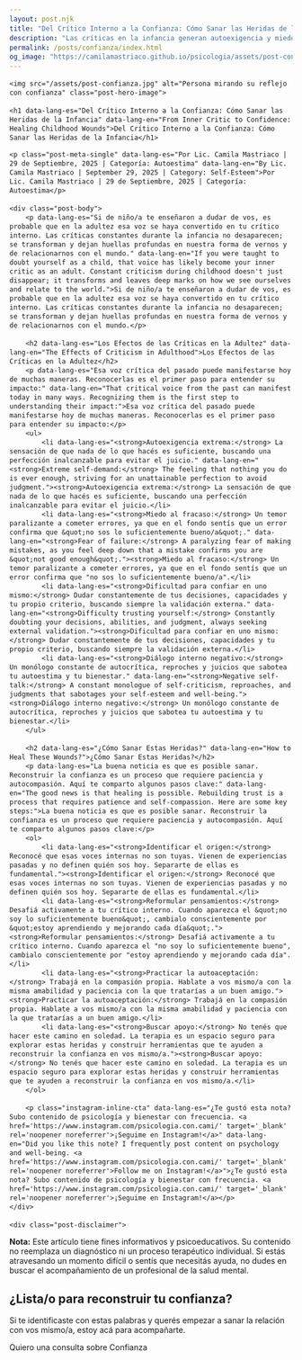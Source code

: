 ```yaml
---
layout: post.njk
title: "Del Crítico Interno a la Confianza: Cómo Sanar las Heridas de la Infancia | Blog Camila Mastriaco"
description: "Las críticas en la infancia generan autoexigencia y miedo al fracaso en la adultez. Aprendé a sanar esas heridas y a reconstruir la confianza en vos mismo/a."
permalink: /posts/confianza/index.html
og_image: "https://camilamastriaco.github.io/psicologia/assets/post-confianza.jpg"
---
```



    
    <img src="/assets/post-confianza.jpg" alt="Persona mirando su reflejo con confianza" class="post-hero-image">
    
    <h1 data-lang-es="Del Crítico Interno a la Confianza: Cómo Sanar las Heridas de la Infancia" data-lang-en="From Inner Critic to Confidence: Healing Childhood Wounds">Del Crítico Interno a la Confianza: Cómo Sanar las Heridas de la Infancia</h1>
<div id="share-buttons-container"></div>

    <p class="post-meta-single" data-lang-es="Por Lic. Camila Mastriaco | 29 de Septiembre, 2025 | Categoría: Autoestima" data-lang-en="By Lic. Camila Mastriaco | September 29, 2025 | Category: Self-Esteem">Por Lic. Camila Mastriaco | 29 de Septiembre, 2025 | Categoría: Autoestima</p>
    
    <div class="post-body">
        <p data-lang-es="Si de niño/a te enseñaron a dudar de vos, es probable que en la adultez esa voz se haya convertido en tu crítico interno. Las críticas constantes durante la infancia no desaparecen; se transforman y dejan huellas profundas en nuestra forma de vernos y de relacionarnos con el mundo." data-lang-en="If you were taught to doubt yourself as a child, that voice has likely become your inner critic as an adult. Constant criticism during childhood doesn't just disappear; it transforms and leaves deep marks on how we see ourselves and relate to the world.">Si de niño/a te enseñaron a dudar de vos, es probable que en la adultez esa voz se haya convertido en tu crítico interno. Las críticas constantes durante la infancia no desaparecen; se transforman y dejan huellas profundas en nuestra forma de vernos y de relacionarnos con el mundo.</p>

        <h2 data-lang-es="Los Efectos de las Críticas en la Adultez" data-lang-en="The Effects of Criticism in Adulthood">Los Efectos de las Críticas en la Adultez</h2>
        <p data-lang-es="Esa voz crítica del pasado puede manifestarse hoy de muchas maneras. Reconocerlas es el primer paso para entender su impacto:" data-lang-en="That critical voice from the past can manifest today in many ways. Recognizing them is the first step to understanding their impact:">Esa voz crítica del pasado puede manifestarse hoy de muchas maneras. Reconocerlas es el primer paso para entender su impacto:</p>
        <ul>
            <li data-lang-es="<strong>Autoexigencia extrema:</strong> La sensación de que nada de lo que hacés es suficiente, buscando una perfección inalcanzable para evitar el juicio." data-lang-en="<strong>Extreme self-demand:</strong> The feeling that nothing you do is ever enough, striving for an unattainable perfection to avoid judgment."><strong>Autoexigencia extrema:</strong> La sensación de que nada de lo que hacés es suficiente, buscando una perfección inalcanzable para evitar el juicio.</li>
            <li data-lang-es="<strong>Miedo al fracaso:</strong> Un temor paralizante a cometer errores, ya que en el fondo sentís que un error confirma que &quot;no sos lo suficientemente bueno/a&quot;." data-lang-en="<strong>Fear of failure:</strong> A paralyzing fear of making mistakes, as you feel deep down that a mistake confirms you are &quot;not good enough&quot;."><strong>Miedo al fracaso:</strong> Un temor paralizante a cometer errores, ya que en el fondo sentís que un error confirma que "no sos lo suficientemente bueno/a".</li>
            <li data-lang-es="<strong>Dificultad para confiar en uno mismo:</strong> Dudar constantemente de tus decisiones, capacidades y tu propio criterio, buscando siempre la validación externa." data-lang-en="<strong>Difficulty trusting yourself:</strong> Constantly doubting your decisions, abilities, and judgment, always seeking external validation."><strong>Dificultad para confiar en uno mismo:</strong> Dudar constantemente de tus decisiones, capacidades y tu propio criterio, buscando siempre la validación externa.</li>
            <li data-lang-es="<strong>Diálogo interno negativo:</strong> Un monólogo constante de autocrítica, reproches y juicios que sabotea tu autoestima y tu bienestar." data-lang-en="<strong>Negative self-talk:</strong> A constant monologue of self-criticism, reproaches, and judgments that sabotages your self-esteem and well-being."><strong>Diálogo interno negativo:</strong> Un monólogo constante de autocrítica, reproches y juicios que sabotea tu autoestima y tu bienestar.</li>
        </ul>

        <h2 data-lang-es="¿Cómo Sanar Estas Heridas?" data-lang-en="How to Heal These Wounds?">¿Cómo Sanar Estas Heridas?</h2>
        <p data-lang-es="La buena noticia es que es posible sanar. Reconstruir la confianza es un proceso que requiere paciencia y autocompasión. Aquí te comparto algunos pasos clave:" data-lang-en="The good news is that healing is possible. Rebuilding trust is a process that requires patience and self-compassion. Here are some key steps:">La buena noticia es que es posible sanar. Reconstruir la confianza es un proceso que requiere paciencia y autocompasión. Aquí te comparto algunos pasos clave:</p>
        <ol>
            <li data-lang-es="<strong>Identificar el origen:</strong> Reconocé que esas voces internas no son tuyas. Vienen de experiencias pasadas y no definen quién sos hoy. Separarte de ellas es fundamental."><strong>Identificar el origen:</strong> Reconocé que esas voces internas no son tuyas. Vienen de experiencias pasadas y no definen quién sos hoy. Separarte de ellas es fundamental.</li>
            <li data-lang-es="<strong>Reformular pensamientos:</strong> Desafiá activamente a tu crítico interno. Cuando aparezca el &quot;no soy lo suficientemente bueno&quot;, cambialo conscientemente por &quot;estoy aprendiendo y mejorando cada día&quot;."><strong>Reformular pensamientos:</strong> Desafiá activamente a tu crítico interno. Cuando aparezca el "no soy lo suficientemente bueno", cambialo conscientemente por "estoy aprendiendo y mejorando cada día".</li>
            <li data-lang-es="<strong>Practicar la autoaceptación:</strong> Trabajá en la compasión propia. Hablate a vos mismo/a con la misma amabilidad y paciencia con la que tratarías a un buen amigo."><strong>Practicar la autoaceptación:</strong> Trabajá en la compasión propia. Hablate a vos mismo/a con la misma amabilidad y paciencia con la que tratarías a un buen amigo.</li>
            <li data-lang-es="<strong>Buscar apoyo:</strong> No tenés que hacer este camino en soledad. La terapia es un espacio seguro para explorar estas heridas y construir herramientas que te ayuden a reconstruir la confianza en vos mismo/a."><strong>Buscar apoyo:</strong> No tenés que hacer este camino en soledad. La terapia es un espacio seguro para explorar estas heridas y construir herramientas que te ayuden a reconstruir la confianza en vos mismo/a.</li>
        </ol>
        
        <p class="instagram-inline-cta" data-lang-es="¿Te gustó esta nota? Subo contenido de psicología y bienestar con frecuencia. <a href='https://www.instagram.com/psicologia.con.cami/' target='_blank' rel='noopener noreferrer'>¡Seguime en Instagram!</a>" data-lang-en="Did you like this note? I frequently post content on psychology and well-being. <a href='https://www.instagram.com/psicologia.con.cami/' target='_blank' rel='noopener noreferrer'>Follow me on Instagram!</a>">¿Te gustó esta nota? Subo contenido de psicología y bienestar con frecuencia. <a href='https://www.instagram.com/psicologia.con.cami/' target='_blank' rel='noopener noreferrer'>¡Seguime en Instagram!</a></p>
    </div>
    
    <div class="post-disclaimer">
<p data-lang-es="<strong>Nota:</strong> Este artículo tiene fines informativos y psicoeducativos. Su contenido no reemplaza un diagnóstico ni un proceso terapéutico individual. Si estás atravesando un momento difícil o sentís que necesitás ayuda, no dudes en buscar el acompañamiento de un profesional de la salud mental." data-lang-en="<strong>Disclaimer:</strong> This article is for informational and psychoeducational purposes only. It is not a substitute for a professional diagnosis or an individual therapeutic process. If you are going through a difficult time or feel you need help, do not hesitate to seek support from a mental health professional.">
<strong>Nota:</strong> Este artículo tiene fines informativos y psicoeducativos. Su contenido no reemplaza un diagnóstico ni un proceso terapéutico individual. Si estás atravesando un momento difícil o sentís que necesitás ayuda, no dudes en buscar el acompañamiento de un profesional de la salud mental.
</p>
</div>

<section id="cta-post" class="animate-on-scroll">
        <h2 data-lang-es="¿Lista/o para reconstruir tu confianza?" data-lang-en="Ready to rebuild your confidence?">¿Lista/o para reconstruir tu confianza?</h2>
        <p data-lang-es="Si te identificaste con estas palabras y querés empezar a sanar la relación con vos mismo/a, estoy acá para acompañarte." data-lang-en="If these words resonated with you and you want to start healing the relationship with yourself, I'm here to support you.">Si te identificaste con estas palabras y querés empezar a sanar la relación con vos mismo/a, estoy acá para acompañarte.</p>
        <a 
            class="btn whatsapp-trigger" 
            data-location="post_confianza_cta" 
            target="_blank" 
            rel="noopener noreferrer" 
            data-lang-es="Quiero una consulta sobre Confianza" 
            data-lang-en="I want a consultation about Confidence" 
            data-whatsapp-es="Hola Camila, leí tu nota sobre Confianza y Crítico Interno y quisiera consultarte sobre las sesiones." 
            data-whatsapp-en="Hi Camila, I read your note about Confidence and Inner Critic and would like to ask about the sessions." 
        >Quiero una consulta sobre Confianza</a>
    </section>

